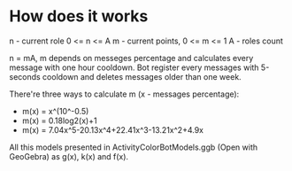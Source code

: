 # How does it works

n - current role 0 <= n <= A
m - current points, 0 <= m <= 1
A - roles count

n = mA, m depends on messeges percentage and calculates every message with one hour cooldown.
Bot register every messages with 5-seconds cooldown and deletes messages older than one week.

There're three ways to calculate m (x - messages percentage):

* m(x) = x^(10^-0.5)
* m(x) = 0.18log2(x)+1
* m(x) = 7.04x^5-20.13x^4+22.41x^3-13.21x^2+4.9x

All this models presented in ActivityColorBotModels.ggb (Open with GeoGebra) as g(x), k(x) and f(x).
